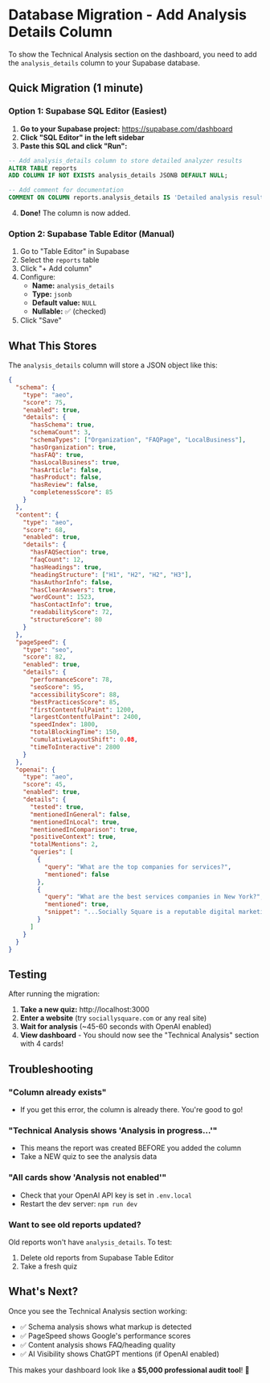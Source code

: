 # Database Migration - Add Analysis Details Column

To show the Technical Analysis section on the dashboard, you need to add the `analysis_details` column to your Supabase database.

## Quick Migration (1 minute)

### Option 1: Supabase SQL Editor (Easiest)

1. **Go to your Supabase project:** https://supabase.com/dashboard
2. **Click "SQL Editor" in the left sidebar**
3. **Paste this SQL and click "Run":**

```sql
-- Add analysis_details column to store detailed analyzer results
ALTER TABLE reports
ADD COLUMN IF NOT EXISTS analysis_details JSONB DEFAULT NULL;

-- Add comment for documentation
COMMENT ON COLUMN reports.analysis_details IS 'Detailed analysis results from schema, content, PageSpeed, and OpenAI analyzers';
```

4. **Done!** The column is now added.

### Option 2: Supabase Table Editor (Manual)

1. Go to "Table Editor" in Supabase
2. Select the `reports` table
3. Click "+ Add column"
4. Configure:
   - **Name:** `analysis_details`
   - **Type:** `jsonb`
   - **Default value:** `NULL`
   - **Nullable:** ✅ (checked)
5. Click "Save"

## What This Stores

The `analysis_details` column will store a JSON object like this:

```json
{
  "schema": {
    "type": "aeo",
    "score": 75,
    "enabled": true,
    "details": {
      "hasSchema": true,
      "schemaCount": 3,
      "schemaTypes": ["Organization", "FAQPage", "LocalBusiness"],
      "hasOrganization": true,
      "hasFAQ": true,
      "hasLocalBusiness": true,
      "hasArticle": false,
      "hasProduct": false,
      "hasReview": false,
      "completenessScore": 85
    }
  },
  "content": {
    "type": "aeo",
    "score": 68,
    "enabled": true,
    "details": {
      "hasFAQSection": true,
      "faqCount": 12,
      "hasHeadings": true,
      "headingStructure": ["H1", "H2", "H2", "H3"],
      "hasAuthorInfo": false,
      "hasClearAnswers": true,
      "wordCount": 1523,
      "hasContactInfo": true,
      "readabilityScore": 72,
      "structureScore": 80
    }
  },
  "pageSpeed": {
    "type": "seo",
    "score": 82,
    "enabled": true,
    "details": {
      "performanceScore": 78,
      "seoScore": 95,
      "accessibilityScore": 88,
      "bestPracticesScore": 85,
      "firstContentfulPaint": 1200,
      "largestContentfulPaint": 2400,
      "speedIndex": 1800,
      "totalBlockingTime": 150,
      "cumulativeLayoutShift": 0.08,
      "timeToInteractive": 2800
    }
  },
  "openai": {
    "type": "aeo",
    "score": 45,
    "enabled": true,
    "details": {
      "tested": true,
      "mentionedInGeneral": false,
      "mentionedInLocal": true,
      "mentionedInComparison": true,
      "positiveContext": true,
      "totalMentions": 2,
      "queries": [
        {
          "query": "What are the top companies for services?",
          "mentioned": false
        },
        {
          "query": "What are the best services companies in New York?",
          "mentioned": true,
          "snippet": "...Socially Square is a reputable digital marketing agency..."
        }
      ]
    }
  }
}
```

## Testing

After running the migration:

1. **Take a new quiz:** http://localhost:3000
2. **Enter a website** (try `sociallysquare.com` or any real site)
3. **Wait for analysis** (~45-60 seconds with OpenAI enabled)
4. **View dashboard** - You should now see the "Technical Analysis" section with 4 cards!

## Troubleshooting

### "Column already exists"
- If you get this error, the column is already there. You're good to go!

### "Technical Analysis shows 'Analysis in progress...'"
- This means the report was created BEFORE you added the column
- Take a NEW quiz to see the analysis data

### "All cards show 'Analysis not enabled'"
- Check that your OpenAI API key is set in `.env.local`
- Restart the dev server: `npm run dev`

### Want to see old reports updated?
Old reports won't have `analysis_details`. To test:
1. Delete old reports from Supabase Table Editor
2. Take a fresh quiz

## What's Next?

Once you see the Technical Analysis section working:
- ✅ Schema analysis shows what markup is detected
- ✅ PageSpeed shows Google's performance scores
- ✅ Content analysis shows FAQ/heading quality
- ✅ AI Visibility shows ChatGPT mentions (if OpenAI enabled)

This makes your dashboard look like a **$5,000 professional audit tool**! 🚀
